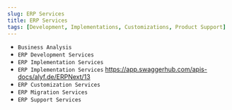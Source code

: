 ```yaml
---
slug: ERP Services
title: ERP Services
tags: [Development, Implementations, Customizations, Product Support]
---
```


- `Business Analysis`
- `ERP Development Services`
- `ERP Implementation Services`
- `ERP Implementation Services`
    https://app.swaggerhub.com/apis-docs/alyf.de/ERPNext/13
- `ERP Customization Services`
- `ERP Migration Services`
- `ERP Support Services`

